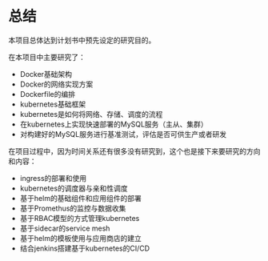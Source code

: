 # 总结
本项目总体达到计划书中预先设定的研究目的。

在本项目中主要研究了：
- Docker基础架构
- Docker的网络实现方案
- Dockerfile的编排
- kubernetes基础框架
- kubernetes是如何将网络、存储、调度的流程
- 在kubernetes上实现快速部署的MySQL服务（主从、集群）
- 对构建好的MySQL服务进行基准测试，评估是否可供生产或者研发

在项目过程中，因为时间关系还有很多没有研究到，这个也是接下来要研究的方向和内容：
- ingress的部署和使用
- kubernetes的调度器与亲和性调度
- 基于helm的基础组件和应用组件的部署
- 基于Promethus的监控与数据收集
- 基于RBAC模型的方式管理kubernetes
- 基于sidecar的service mesh
- 基于helm的模板使用与应用商店的建立
- 结合jenkins搭建基于kubernetes的CI/CD
